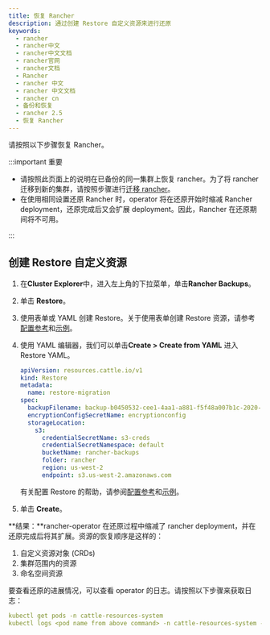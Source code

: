 ```yaml
---
title: 恢复 Rancher
description: 通过创建 Restore 自定义资源来进行还原
keywords:
  - rancher
  - rancher中文
  - rancher中文文档
  - rancher官网
  - rancher文档
  - Rancher
  - rancher 中文
  - rancher 中文文档
  - rancher cn
  - 备份和恢复
  - rancher 2.5
  - 恢复 Rancher
---
```


请按照以下步骤恢复 Rancher。

:::important 重要

- 请按照此页面上的说明在已备份的同一集群上恢复 rancher。为了将 rancher 迁移到新的集群，请按照步骤进行[迁移 rancher](/docs/rancher2/backups/2.5/migrating-rancher/_index)。
- 在使用相同设置还原 Rancher 时，operator 将在还原开始时缩减 Rancher deployment，还原完成后又会扩展 deployment。因此，Rancher 在还原期间将不可用。

:::

## 创建 Restore 自定义资源

1. 在**Cluster Explorer**中，进入左上角的下拉菜单，单击**Rancher Backups**。
1. 单击 **Restore**。
1. 使用表单或 YAML 创建 Restore。关于使用表单创建 Restore 资源，请参考[配置参考](./../configuration/restore-config/_index)和[示例](./../examples/_index#恢复)。
1. 使用 YAML 编辑器，我们可以单击**Create > Create from YAML** 进入 Restore YAML。

   ```yaml
   apiVersion: resources.cattle.io/v1
   kind: Restore
   metadata:
     name: restore-migration
   spec:
     backupFilename: backup-b0450532-cee1-4aa1-a881-f5f48a007b1c-2020-09-15T07-27-09Z.tar.gz
     encryptionConfigSecretName: encryptionconfig
     storageLocation:
       s3:
         credentialSecretName: s3-creds
         credentialSecretNamespace: default
         bucketName: rancher-backups
         folder: rancher
         region: us-west-2
         endpoint: s3.us-west-2.amazonaws.com
   ```

   有关配置 Restore 的帮助，请参阅[配置参考](./../configuration/restore-config/_index)和[示例](./../examples/_index#恢复)。

1. 单击 **Create**。

**结果：**rancher-operator 在还原过程中缩减了 rancher deployment，并在还原完成后将其扩展。资源的恢复顺序是这样的：

1. 自定义资源对象 (CRDs)
2. 集群范围内的资源
3. 命名空间资源

要查看还原的进展情况，可以查看 operator 的日志。请按照以下步骤来获取日志：

```yaml
kubectl get pods -n cattle-resources-system
kubectl logs <pod name from above command> -n cattle-resources-system -f
```
